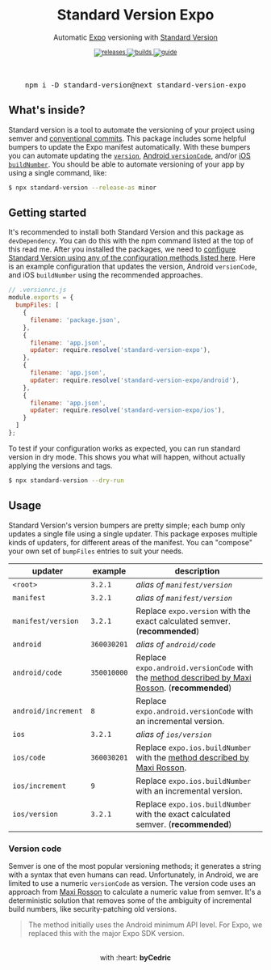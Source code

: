<div align="center">
    <h1>Standard Version Expo</h1>
    <p>Automatic <a href="https://github.com/expo/expo">Expo</a> versioning with <a href="https://github.com/conventional-changelog/standard-version">Standard Version</a></p>
    <sup>
        <a href="https://github.com/expo-community/standard-version-expo/releases">
            <img src="https://img.shields.io/github/release/expo-community/standard-version-expo/all.svg?style=flat-square" alt="releases" />
        </a>
        <a href="https://github.com/expo-community/standard-version-expo/actions">
            <img src="https://img.shields.io/github/workflow/status/expo-community/standard-version-expo/CI/master.svg?style=flat-square" alt="builds" />
        </a>
        <a href="https://dev.to/bycedric/simplify-expo-releases-with-standard-version-2f4o">
            <img src="https://img.shields.io/badge/guide-dev.to-lightgrey?style=flat-square" alt="guide" />
        </a>
    </sup>
    <br />
		<br />
    <br />
    <pre>npm i -D standard-version@next standard-version-expo</pre>
</div>

## What's inside?

Standard version is a tool to automate the versioning of your project using semver and [conventional commits][link-conventional].
This package includes some helpful bumpers to update the Expo manifest automatically.
With these bumpers you can automate updating the [`version`][link-expo-version], [Android `versionCode`][link-expo-android], and/or [iOS `buildNumber`][link-expo-ios].
You should be able to automate versioning of your app by using a single command, like:

```bash
$ npx standard-version --release-as minor
```

## Getting started

It's recommended to install both Standard Version and this package as `devDependency`.
You can do this with the npm command listed at the top of this read me.
After you installed the packages, we need to [configure Standard Version using any of the configuration methods listed here][link-standard-version].
Here is an example configuration that updates the version, Android `versionCode`, and iOS `buildNumber` using the recommended approaches.

```js
// .versionrc.js
module.exports = {
  bumpFiles: [
    {
      filename: 'package.json',
    },
    {
      filename: 'app.json',
      updater: require.resolve('standard-version-expo'),
    },
    {
      filename: 'app.json',
      updater: require.resolve('standard-version-expo/android'),
    },
    {
      filename: 'app.json',
      updater: require.resolve('standard-version-expo/ios'),
    }
  ]
};
```

To test if your configuration works as expected, you can run standard version in dry mode.
This shows you what will happen, without actually applying the versions and tags.

```bash
$ npx standard-version --dry-run
```

## Usage

Standard Version's version bumpers are pretty simple; each bump only updates a single file using a single updater.
This package exposes multiple kinds of updaters, for different areas of the manifest.
You can "compose" your own set of `bumpFiles` entries to suit your needs.

updater             | example      | description
---                 | ---          | ---
`<root>`            | `3.2.1`      | _alias of `manifest/version`_
`manifest`          | `3.2.1`      | _alias of `manifest/version`_
`manifest/version`  | `3.2.1`      | Replace `expo.version` with the exact calculated semver. (**recommended**)
`android`           | `360030201`  | _alias of `android/code`_
`android/code`      | `350010000`  | Replace `expo.android.versionCode` with the [method described by Maxi Rosson][link-version-code]. (**recommended**)
`android/increment` | `8`          | Replace `expo.android.versionCode` with an incremental version.
`ios`               | `3.2.1`      | _alias of `ios/version`_
`ios/code`          | `360030201`  | Replace `expo.ios.buildNumber` with the [method described by Maxi Rosson][link-version-code].
`ios/increment`     | `9`          | Replace `expo.ios.buildNumber` with an incremental version.
`ios/version`       | `3.2.1`      | Replace `expo.ios.buildNumber` with the exact calculated semver. (**recommended**)

### Version code

Semver is one of the most popular versioning methods; it generates a string with a syntax that even humans can read.
Unfortunately, in Android, we are limited to use a numeric `versionCode` as version.
The version code uses an approach from [Maxi Rosson][link-version-code] to calculate a numeric value from semver.
It's a deterministic solution that removes some of the ambiguity of incremental build numbers, like security-patching old versions.

> The method initially uses the Android minimum API level. For Expo, we replaced this with the major Expo SDK version.

<div align="center">
    <br />
    with :heart: <strong>byCedric</strong>
    <br />
</div>

[link-conventional]: https://www.conventionalcommits.org/en/v1.0.0/
[link-expo-android]: https://docs.expo.io/versions/latest/workflow/configuration#android
[link-expo-ios]: https://docs.expo.io/versions/latest/workflow/configuration#ios
[link-expo-version]: https://docs.expo.io/versions/latest/workflow/configuration#version
[link-standard-version]: https://github.com/conventional-changelog/standard-version#configuration
[link-version-code]: https://medium.com/@maxirosson/versioning-android-apps-d6ec171cfd82
